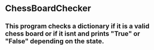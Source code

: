 # ChessBoardChecker

## This program checks a dictionary if it is a valid chess board or if it isnt and prints "True" or "False" depending on the state.
